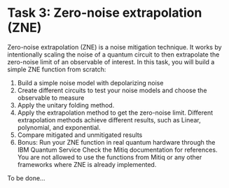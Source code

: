 # Task 3: Zero-noise extrapolation (ZNE)
Zero-noise extrapolation (ZNE) is a noise mitigation technique. It works by intentionally scaling
the noise of a quantum circuit to then extrapolate the zero-noise limit of an observable of
interest. In this task, you will build a simple ZNE function from scratch:
1) Build a simple noise model with depolarizing noise
2) Create different circuits to test your noise models and choose the observable to measure
3) Apply the unitary folding method.
4) Apply the extrapolation method to get the zero-noise limit. Different extrapolation
methods achieve different results, such as Linear, polynomial, and exponential.
5) Compare mitigated and unmitigated results
6) Bonus: Run your ZNE function in real quantum hardware through the IBM Quantum
Service
Check the Mitiq documentation for references. You are not allowed to use the functions from
Mitiq or any other frameworks where ZNE is already implemented.

To be done...